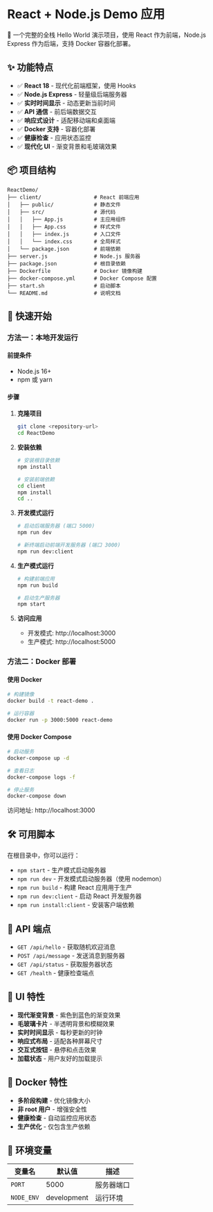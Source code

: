 # React + Node.js Demo 应用

🚀 一个完整的全栈 Hello World 演示项目，使用 React 作为前端，Node.js Express 作为后端，支持 Docker 容器化部署。

## ✨ 功能特点

- ✅ **React 18** - 现代化前端框架，使用 Hooks
- ✅ **Node.js Express** - 轻量级后端服务器
- ✅ **实时时间显示** - 动态更新当前时间
- ✅ **API 通信** - 前后端数据交互
- ✅ **响应式设计** - 适配移动端和桌面端
- ✅ **Docker 支持** - 容器化部署
- ✅ **健康检查** - 应用状态监控
- ✅ **现代化 UI** - 渐变背景和毛玻璃效果

## 📦 项目结构

```
ReactDemo/
├── client/                 # React 前端应用
│   ├── public/             # 静态文件
│   ├── src/                # 源代码
│   │   ├── App.js          # 主应用组件
│   │   ├── App.css         # 样式文件
│   │   ├── index.js        # 入口文件
│   │   └── index.css       # 全局样式
│   └── package.json        # 前端依赖
├── server.js               # Node.js 服务器
├── package.json            # 根目录依赖
├── Dockerfile              # Docker 镜像构建
├── docker-compose.yml      # Docker Compose 配置
├── start.sh                # 启动脚本
└── README.md               # 说明文档
```

## 🚀 快速开始

### 方法一：本地开发运行

#### 前提条件
- Node.js 16+ 
- npm 或 yarn

#### 步骤

1. **克隆项目**
   ```bash
   git clone <repository-url>
   cd ReactDemo
   ```

2. **安装依赖**
   ```bash
   # 安装根目录依赖
   npm install
   
   # 安装前端依赖
   cd client
   npm install
   cd ..
   ```

3. **开发模式运行**
   ```bash
   # 启动后端服务器 (端口 5000)
   npm run dev
   
   # 新终端启动前端开发服务器 (端口 3000)
   npm run dev:client
   ```

4. **生产模式运行**
   ```bash
   # 构建前端应用
   npm run build
   
   # 启动生产服务器
   npm start
   ```

5. **访问应用**
   - 开发模式: http://localhost:3000
   - 生产模式: http://localhost:5000

### 方法二：Docker 部署

#### 使用 Docker

```bash
# 构建镜像
docker build -t react-demo .

# 运行容器
docker run -p 3000:5000 react-demo
```

#### 使用 Docker Compose

```bash
# 启动服务
docker-compose up -d

# 查看日志
docker-compose logs -f

# 停止服务
docker-compose down
```

访问地址: http://localhost:3000

## 🛠️ 可用脚本

在根目录中，你可以运行：

- `npm start` - 生产模式启动服务器
- `npm run dev` - 开发模式启动服务器（使用 nodemon）
- `npm run build` - 构建 React 应用用于生产
- `npm run dev:client` - 启动 React 开发服务器
- `npm run install:client` - 安装客户端依赖

## 🔌 API 端点

- `GET /api/hello` - 获取随机欢迎消息
- `POST /api/message` - 发送消息到服务器
- `GET /api/status` - 获取服务器状态
- `GET /health` - 健康检查端点

## 🎨 UI 特性

- **现代渐变背景** - 紫色到蓝色的渐变效果
- **毛玻璃卡片** - 半透明背景和模糊效果
- **实时时间显示** - 每秒更新的时钟
- **响应式布局** - 适配各种屏幕尺寸
- **交互式按钮** - 悬停和点击效果
- **加载状态** - 用户友好的加载提示

## 🐳 Docker 特性

- **多阶段构建** - 优化镜像大小
- **非 root 用户** - 增强安全性
- **健康检查** - 自动监控应用状态
- **生产优化** - 仅包含生产依赖

## 📱 环境变量

| 变量名 | 默认值 | 描述 |
|--------|--------|------|
| `PORT` | 5000 | 服务器端口 |
| `NODE_ENV` | development | 运行环境 |


